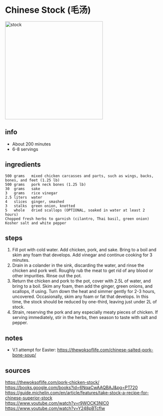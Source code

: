 # Chinese Stock (毛汤)  
<img src="https://thewoksoflife.com/wp-content/uploads/2018/06/chicken-pork-stock-5.jpg" alt="stock" width="320"/>

## info  
* About 200 minutes  
* 6-8 servings  

## ingredients  
```
500 grams	mixed chicken carcasses and parts, such as wings, backs, bones, and feet (1.25 lb)
500 grams	pork neck bones (1.25 lb)
30	grams	sake
3	grams	rice vinegar
2.5	liters	water
4	slices	ginger, smashed
3	stalks	green onion, knotted
5	whole	dried scallops (OPTIONAL, soaked in water at least 2 hours)
Chopped fresh herbs to garnish (cilantro, Thai basil, green onion)
Kosher salt and white pepper
```

## steps  
1. Fill pot with cold water. Add chicken, pork, and sake. Bring to a boil and skim any foam that develops. Add vinegar and continue cooking for 3 minutes.
2. Drain in a colander in the sink, discarding the water, and rinse the chicken and pork well. Roughly rub the meat to get rid of any blood or other impurities. Rinse out the pot.
3. Return the chicken and pork to the pot, cover with 2.5L of water, and bring to a boil. Skim any foam, then add the ginger, green onions, and scallops, if using. Turn down the heat and simmer gently for 2-3 hours, uncovered. Occasionally, skim any foam or fat that develops. In this time, the stock should be reduced by one-third, leaving just under 2L of stock.
4. Strain, reserving the pork and any especially meaty pieces of chicken. If serving immediately, stir in the herbs, then season to taste with salt and pepper.

## notes  
* V.1 attempt for Easter: https://thewoksoflife.com/chinese-salted-pork-bone-soup/

## sources  
https://thewoksoflife.com/pork-chicken-stock/  
https://books.google.com/books?id=6NqaCwAAQBAJ&pg=PT720  
https://guide.michelin.com/en/article/features/take-stock-a-recipe-for-chinese-superior-stock  
https://www.youtube.com/watch?v=r9WOCK3NlC0  
https://www.youtube.com/watch?v=Y248pBTcflw  
